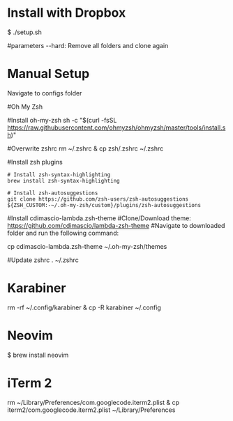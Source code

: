 # Install with Dropbox
$ ./setup.sh 

#parameters
--hard: Remove all folders and clone again

# Manual Setup

Navigate to configs folder

#Oh My Zsh

#Install oh-my-zsh
sh -c "$(curl -fsSL https://raw.githubusercontent.com/ohmyzsh/ohmyzsh/master/tools/install.sh)"

#Overwrite zshrc
rm ~/.zshrc & cp zsh/.zshrc ~/.zshrc

#Install zsh plugins

	# Install zsh-syntax-highlighting
	brew install zsh-syntax-highlighting

	# Install zsh-autosuggestions
	git clone https://github.com/zsh-users/zsh-autosuggestions ${ZSH_CUSTOM:-~/.oh-my-zsh/custom}/plugins/zsh-autosuggestions

#Install cdimascio-lambda.zsh-theme
#Clone/Download theme: https://github.com/cdimascio/lambda-zsh-theme
#Navigate to downloaded folder and run the following command: 

cp cdimascio-lambda.zsh-theme ~/.oh-my-zsh/themes

#Update zshrc
. ~/.zshrc

# Karabiner
rm -rf ~/.config/karabiner & cp -R karabiner ~/.config

# Neovim
$ brew install neovim

# iTerm 2
rm ~/Library/Preferences/com.googlecode.iterm2.plist & cp iterm2/com.googlecode.iterm2.plist ~/Library/Preferences
